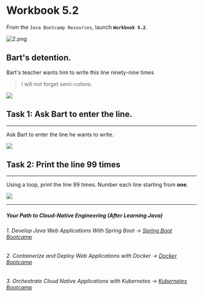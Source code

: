 # Workbook 5.2

From the `Java Bootcamp Resources`, launch **`Workbook 5.2`**.

![2.png](https://img-c.udemycdn.com/redactor/raw/article_lecture/2025-01-04_02-56-34-980d5d50e7538409aa94ec5e39f2ca69.png)

Bart's detention.
-----------------

Bart's teacher wants him to write this line ninety-nine times

> I will not forget semi-colons.

![](https://img-c.udemycdn.com/redactor/raw/article_lecture/2025-01-04_02-56-34-55e5d8ff6be038afbe029a7283154740.png)

## Task 1: Ask Bart to enter the line.
-----------------------------------

Ask Bart to enter the line he wants to write.

![](https://img-c.udemycdn.com/redactor/raw/article_lecture/2025-01-04_02-56-34-0947bcdcd895706295e6c27435ddf9b8.gif)

## Task 2: Print the line 99 times
--------------------------------

Using a loop, print the line 99 times. Number each line starting from **one**.

![](https://img-c.udemycdn.com/redactor/raw/article_lecture/2025-01-04_02-56-34-92dd5033fe6746de9fc8e26c0257ba24.gif)

----------
##### Your Path to Cloud-Native Engineering (After Learning Java)
###### 1. Develop Java Web Applications With Spring Boot → [Spring Boot Bootcamp](https://www.udemy.com/course/the-complete-spring-boot-development-bootcamp/?couponCode=SPRING_BOOTCAMP)
###### 2. Containerize and Deploy Web Applications with Docker → [Docker Bootcamp](https://www.udemy.com/course/docker-bootcamp-conquer-docker-with-real-world-projects/?couponCode=DOCKER_BOOTCAMP)
###### 3. Orchestrate Cloud Native Applications with Kubernetes → [Kubernetes Bootcamp](https://kubernetestraining.io/)